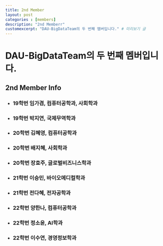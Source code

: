 ```yaml
---
title: 2nd Member
layout: post
categories : [members]
description: "2nd Memberr"
customexcerpt: "DAU-BigDataTeam의 두 번째 멤버입니다." # 미리보기 글 
---
```



# DAU-BigDataTeam의 두 번째 멤버입니다.

## 2nd Member Info
- ### 19학번 임가겸, 컴퓨터공학과, 사회학과
- ### 19학번 박지연, 국제무역학과
- ### 20학번 김혜영, 컴퓨터공학과
- ### 20학번 배지혜, 사회학과
- ### 20학번 장효주, 글로벌비즈니스학과
- ### 21학번 이승민, 바이오메디컬학과
- ### 21학번 전다혜, 전자공학과
- ### 22학번 양한나, 컴퓨터공학과
- ### 22학번 정소윤, AI학과
- ### 22학번 이수연, 경영정보학과
